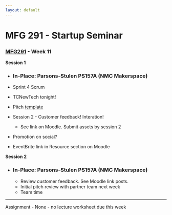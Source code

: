 ```yaml
---
layout: default
---
```


# MFG 291 - Startup Seminar

### [MFG291](../) - Week 11

**Session 1**
- ### In-Place: Parsons-Stulen PS157A (NMC Makerspace)

- Sprint 4 Scrum
- TCNewTech tonight!
- Pitch [template](../week10/10_slide_template.pptx)
- Session 2 - Customer feedback! Interation!
    - See link on Moodle. Submit assets by session 2
- Promotion on social?
- EventBrite link in Resource section on Moodle


**Session 2**
- ### In-Place: Parsons-Stulen PS157A (NMC Makerspace)
    - Review customer feedback. See Moodle link posts.
    - Initial pitch review with partner team next week 
    - Team time
    
---

Assignment
    - None - no lecture worksheet due this week